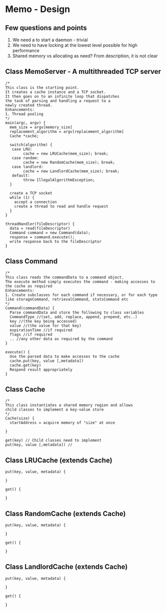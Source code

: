 Memo - Design
============

Few questions and points
------------------------

1. We need a to start a daemon - trivial
2. We need to have locking at the lowest level possible for high performance
3. Shared memory vs allocating as need? From description, it is not clear



Class MemoServer - A multithreaded TCP server 
---------------------------------------------
```
/*
This class is the starting point.
It creates a cache instance and a TCP socket. 
It then goes on to an infinite loop that dispatches 
the task of parsing and handling a request to a 
newly created thread.
Enhancements:
1. Thread pooling
*/
main(argc, argv) {
  mem_size = argv[memory_size]
  replacement_algorithm = argv[replacement_algorithm]
  Cache *cache;
  
  switch(algorithm) {
   case LRU:
        cache = new LRUCache(mem_size); break;
   case random:
        cache = new RandomCache(mem_size); break;
   case landlord:
        cache = new LandlordCache(mem_size); break;
   default:
        throw IllegalAlgorithmException;
  }
  
  create a TCP socket
  while (1) {
    accept a connection
    create a thread to read and handle request
  }
}

threadHandler(fileDescriptor) {
  data = read(fileDescriptor)
  Command command = new Command(data);
  response = command.execute();
  write response back to the fileDescriptor
}
```
Class Command
-------------
```
/*
This class reads the commandData to a command object.
The execute method simply executes the command - making accesses to the cache as required
Enhancements:
1. Create subclasses for each command if necessary, or for each type like storageCommand, retrievalCommand, statsCommand etc
*/
Command(commandData) {
  Parse commandData and store the following to class variables
  CommandType //(set, add, replace, append, prepend, etc..)
  key //(the key being accessed)
  value //(the value for that key)
  expirationTime //if required
  flags //if required
  .. //any other data as required by the command
}

execute() {
  Use the parsed data to make accesses to the cache
  cache.put(key, value [,metadata])
  cache.get(key)
  Respond result appropriately
}
```
Class Cache
-----------
```
/*
This class instantiates a shared memory region and allows
child classes to implement a key-value store
*/
Cache(size) {
  startAddress = acquire memory of "size" at once
  
}

get(key) // Child classes need to implement
put(key, value [,metadata]) // 
```
Class LRUCache (extends Cache)
------------------------------

```
put(key, value, metadata) {

}

get() {

}
```

Class RandomCache (extends Cache)
---------------------------------
```
put(key, value, metadata) {

}

get() {

}
```

Class LandlordCache (extends Cache)
-----------------------------------

```
put(key, value, metadata) {

}

get() {

}
```
